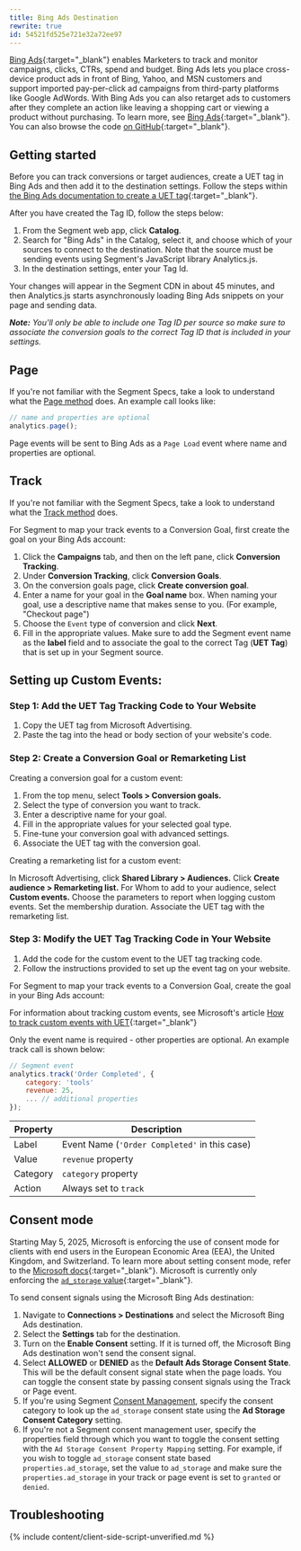 ```yaml
---
title: Bing Ads Destination
rewrite: true
id: 54521fd525e721e32a72ee97
---
```


[Bing Ads](https://bingads.microsoft.com){:target="_blank"} enables Marketers to track and monitor campaigns, clicks, CTRs, spend and budget. Bing Ads lets you place cross-device product ads in front of Bing, Yahoo, and MSN customers and support imported pay-per-click ad campaigns from third-party platforms like Google AdWords. With Bing Ads you can also retarget ads to customers after they complete an action like leaving a shopping cart or viewing a product without purchasing. To learn more, see [Bing Ads](https://advertise.bingads.microsoft.com/en-us/resources/training/what-is-bing-ads){:target="_blank"}. You can also browse the code [on GitHub](https://github.com/segment-integrations/analytics.js-integration-bing-ads){:target="_blank"}.

## Getting started

Before you can track conversions or target audiences, create a UET tag in Bing Ads and then add it to the destination settings. Follow the steps within [the Bing Ads documentation to create a UET tag](https://advertise.bingads.microsoft.com/en-us/resources/training/universal-event-tracking){:target="_blank"}.

After you have created the Tag ID, follow the steps below:

1. From the Segment web app, click **Catalog**.
2. Search for "Bing Ads" in the Catalog, select it, and choose which of your sources to connect to the destination. Note that the source must be sending events using Segment's JavaScript library Analytics.js.
3. In the destination settings, enter your Tag Id.

Your changes will appear in the Segment CDN in about 45 minutes, and then Analytics.js starts asynchronously loading Bing Ads snippets on your page and sending data.

_**Note:** You'll only be able to include one Tag ID per source so make sure to associate the conversion goals to the correct Tag ID that is included in your settings._

## Page

If you're not familiar with the Segment Specs, take a look to understand what the [Page method](/docs/connections/spec/page/) does. An example call looks like:

```javascript
// name and properties are optional
analytics.page();
```

Page events will be sent to Bing Ads as a `Page Load` event where name and properties are optional.

## Track

If you're not familiar with the Segment Specs, take a look to understand what the [Track method](/docs/connections/spec/track/) does.

For Segment to map your track events to a Conversion Goal, first create the goal on your Bing Ads account:

1. Click the **Campaigns** tab, and then on the left pane, click **Conversion Tracking**.
2. Under **Conversion Tracking**, click **Conversion Goals**.
3. On the conversion goals page, click **Create conversion goal**.
4. Enter a name for your goal in the **Goal name** box. When naming your goal, use a descriptive name that makes sense to you. (For example, "Checkout page")
5. Choose the `Event` type of conversion and click **Next**.
6. Fill in the appropriate values. Make sure to add the Segment event name as the **label** field and to associate the goal to the correct Tag (**UET Tag**) that is set up in your Segment source.

## Setting up Custom Events:

### Step 1: Add the UET Tag Tracking Code to Your Website

1. Copy the UET tag from Microsoft Advertising.
2. Paste the tag into the head or body section of your website's code.

### Step 2: Create a Conversion Goal or Remarketing List

Creating a conversion goal for a custom event:

1. From the top menu, select **Tools > Conversion goals.**
2. Select the type of conversion you want to track.
3. Enter a descriptive name for your goal.
4. Fill in the appropriate values for your selected goal type.
5. Fine-tune your conversion goal with advanced settings.
6. Associate the UET tag with the conversion goal.

Creating a remarketing list for a custom event:

In Microsoft Advertising, click **Shared Library > Audiences.**
Click **Create audience > Remarketing list.**
For Whom to add to your audience, select **Custom events.**
Choose the parameters to report when logging custom events.
Set the membership duration.
Associate the UET tag with the remarketing list.

### Step 3: Modify the UET Tag Tracking Code in Your Website

1. Add the code for the custom event to the UET tag tracking code.
2. Follow the instructions provided to set up the event tag on your website.

For Segment to map your track events to a Conversion Goal, create the goal in your Bing Ads account:

For information about tracking custom events, see Microsoft's article [How to track custom events with UET](https://help.ads.microsoft.com/#apex/ads/en/56684/2-500){:target="_blank"}

Only the event name is required - other properties are optional. An example track call is shown below:

```javascript
// Segment event
analytics.track('Order Completed', {
    category: 'tools'
    revenue: 25,
    ... // additional properties
});
```

| Property | Description                                   |
| -------- | --------------------------------------------- |
| Label    | Event Name (`'Order Completed'` in this case) |
| Value    | `revenue` property                            |
| Category | `category` property                           |
| Action   | Always set to `track`                         |

## Consent mode

Starting May 5, 2025, Microsoft is enforcing the use of consent mode for clients with end users in the European Economic Area (EEA), the United Kingdom, and Switzerland. To learn more about setting consent mode, refer to the [Microsoft docs](https://help.ads.microsoft.com/?FromAdsEmail=1#apex/ads/en/60341/1){:target="_blank"}. Microsoft is currently only enforcing the [`ad_storage` value](https://help.ads.microsoft.com/?FromAdsEmail=1#apex/ads/en/60341/1/#exp46){:target="_blank"}.

To send consent signals using the Microsoft Bing Ads destination:

1. Navigate to **Connections > Destinations** and select the Microsoft Bing Ads destination. 
2. Select the **Settings** tab for the destination. 
3. Turn on the **Enable Consent** setting. If it is turned off, the Microsoft Bing Ads destination won't send the consent signal.
4. Select **ALLOWED** or **DENIED** as the **Default Ads Storage Consent State**. This will be the default consent signal state when the page loads. You can toggle the consent state by passing consent signals using the Track or Page event.
5. If you're using Segment [Consent Management](/docs/privacy/consent-management/), specify the consent category to look up the `ad_storage` consent state using the **Ad Storage Consent Category** setting.
6. If you're not a Segment consent management user, specify the properties field through which you want to toggle the consent setting with the `Ad Storage Consent Property Mapping` setting. For example, if you wish to toggle `ad_storage` consent state based `properties.ad_storage`, set the value to `ad_storage` and make sure the `properties.ad_storage` in your track or page event is set to `granted` or `denied`.


## Troubleshooting

{% include content/client-side-script-unverified.md %}
